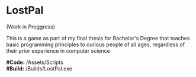 # LostPal
(Work in Proggress)

This is a game as part of my final thesis for Bachelor's Degree that teaches basic programming principles to curious people of all ages, regardless of their prior experience in computer science

<b>#Code:</b> /Assets/Scripts<br>
<b>#Build:</b> /Builds/LostPal.exe
